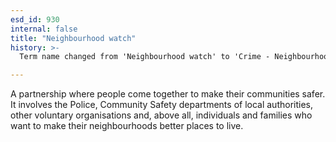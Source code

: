 ```yaml
---
esd_id: 930
internal: false
title: "Neighbourhood watch"
history: >-
  Term name changed from 'Neighbourhood watch' to 'Crime - Neighbourhood watch' in version 3.00. Name changed to 'Neighbourhood watch' in version 4..00.

---
```


A partnership where people come together to make their communities safer. It involves the Police, Community Safety departments of local authorities, other voluntary organisations and, above all, individuals and families who want to make their neighbourhoods better places to live.

